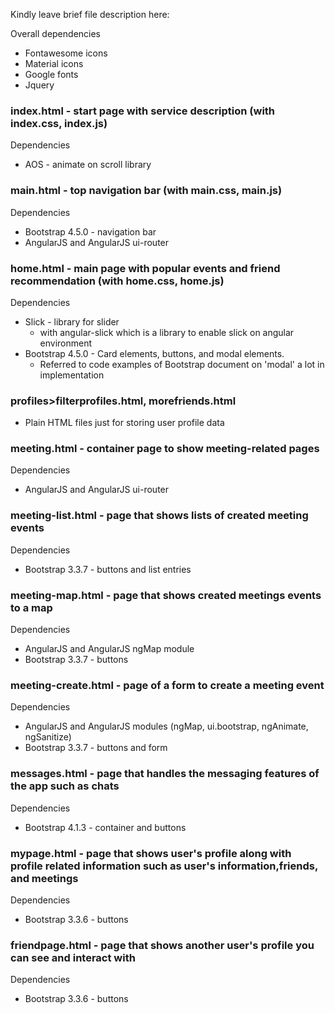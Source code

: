 Kindly leave brief file description here:

Overall dependencies
* Fontawesome icons
* Material icons
* Google fonts
* Jquery

### index.html - start page with service description (with index.css, index.js)
Dependencies
* AOS - animate on scroll library

### main.html - top navigation bar (with main.css, main.js)
Dependencies
* Bootstrap 4.5.0 - navigation bar
* AngularJS and AngularJS ui-router

### home.html - main page with popular events and friend recommendation (with home.css, home.js)
Dependencies
* Slick - library for slider
    * with angular-slick which is a library to enable slick on angular environment
* Bootstrap 4.5.0 - Card elements, buttons, and modal elements.
    * Referred to code examples of Bootstrap document on 'modal' a lot in implementation

### profiles>filterprofiles.html, morefriends.html 
- Plain HTML files just for storing user profile data

### meeting.html - container page to show meeting-related pages
Dependencies
* AngularJS and AngularJS ui-router

### meeting-list.html - page that shows lists of created meeting events
Dependencies
* Bootstrap 3.3.7 - buttons and list entries

### meeting-map.html - page that shows created meetings events to a map
Dependencies
* AngularJS and AngularJS ngMap module
* Bootstrap 3.3.7 - buttons

### meeting-create.html - page of a form to create a meeting event
Dependencies
* AngularJS and AngularJS modules (ngMap, ui.bootstrap, ngAnimate, ngSanitize)
* Bootstrap 3.3.7 - buttons and form

### messages.html - page that handles the messaging features of the app such as chats
Dependencies
* Bootstrap 4.1.3 - container and buttons

### mypage.html - page that shows user's profile along with profile related information such as user's information,friends, and meetings
Dependencies
* Bootstrap 3.3.6 - buttons

### friendpage.html - page that shows another user's profile you can see and interact with
Dependencies
* Bootstrap 3.3.6 - buttons
